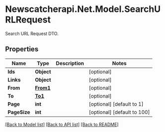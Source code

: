 # Newscatcherapi.Net.Model.SearchURLRequest
Search URL Request DTO.

## Properties

Name | Type | Description | Notes
------------ | ------------- | ------------- | -------------
**Ids** | **Object** |  | [optional] 
**Links** | **Object** |  | [optional] 
**From** | [**From1**](From1.md) |  | [optional] 
**To** | [**To1**](To1.md) |  | [optional] 
**Page** | **int** |  | [optional] [default to 1]
**PageSize** | **int** |  | [optional] [default to 100]

[[Back to Model list]](../README.md#documentation-for-models) [[Back to API list]](../README.md#documentation-for-api-endpoints) [[Back to README]](../README.md)


